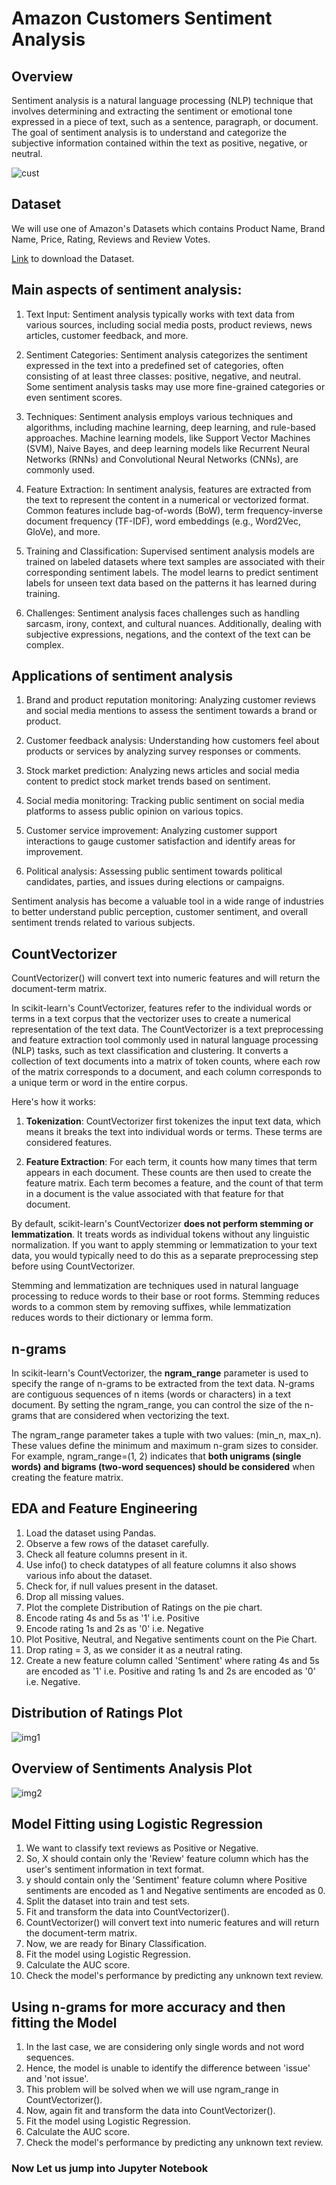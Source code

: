 # Amazon Customers Sentiment Analysis

## Overview
Sentiment analysis is a natural language processing (NLP) technique that involves determining and extracting the sentiment or emotional tone expressed in a piece of text, such as a sentence, paragraph, or document. The goal of sentiment analysis is to understand and categorize the subjective information contained within the text as positive, negative, or neutral.

![cust](Cust_Sentiments.jpg)

## Dataset

We will use one of Amazon's Datasets which contains Product Name, Brand Name, Price, Rating, Reviews and Review Votes.

[Link](https://drive.google.com/file/d/1UJFPcMP8RtxUdniDIZTkr8kKFA-NWxz1/view?usp=sharing) to download the Dataset.


## Main aspects of sentiment analysis:

1. Text Input: Sentiment analysis typically works with text data from various sources, including social media posts, product reviews, news articles, customer feedback, and more.

2. Sentiment Categories: Sentiment analysis categorizes the sentiment expressed in the text into a predefined set of categories, often consisting of at least three classes: positive, negative, and neutral. Some sentiment analysis tasks may use more fine-grained categories or even sentiment scores.

3. Techniques: Sentiment analysis employs various techniques and algorithms, including machine learning, deep learning, and rule-based approaches. Machine learning models, like Support Vector Machines (SVM), Naive Bayes, and deep learning models like Recurrent Neural Networks (RNNs) and Convolutional Neural Networks (CNNs), are commonly used.

4. Feature Extraction: In sentiment analysis, features are extracted from the text to represent the content in a numerical or vectorized format. Common features include bag-of-words (BoW), term frequency-inverse document frequency (TF-IDF), word embeddings (e.g., Word2Vec, GloVe), and more.

5. Training and Classification: Supervised sentiment analysis models are trained on labeled datasets where text samples are associated with their corresponding sentiment labels. The model learns to predict sentiment labels for unseen text data based on the patterns it has learned during training.

6. Challenges: Sentiment analysis faces challenges such as handling sarcasm, irony, context, and cultural nuances. Additionally, dealing with subjective expressions, negations, and the context of the text can be complex.

## Applications of sentiment analysis

1. Brand and product reputation monitoring: Analyzing customer reviews and social media mentions to assess the sentiment towards a brand or product.

2. Customer feedback analysis: Understanding how customers feel about products or services by analyzing survey responses or comments.

3. Stock market prediction: Analyzing news articles and social media content to predict stock market trends based on sentiment.

4. Social media monitoring: Tracking public sentiment on social media platforms to assess public opinion on various topics.

5. Customer service improvement: Analyzing customer support interactions to gauge customer satisfaction and identify areas for improvement.

6. Political analysis: Assessing public sentiment towards political candidates, parties, and issues during elections or campaigns.

Sentiment analysis has become a valuable tool in a wide range of industries to better understand public perception, customer sentiment, and overall sentiment trends related to various subjects.


## CountVectorizer

CountVectorizer() will convert text into numeric features and will return the document-term matrix. 

In scikit-learn's CountVectorizer, features refer to the individual words or terms in a text corpus that the vectorizer uses to create a numerical representation of the text data. The CountVectorizer is a text preprocessing and feature extraction tool commonly used in natural language processing (NLP) tasks, such as text classification and clustering. It converts a collection of text documents into a matrix of token counts, where each row of the matrix corresponds to a document, and each column corresponds to a unique term or word in the entire corpus.

Here's how it works:

1. **Tokenization**: CountVectorizer first tokenizes the input text data, which means it breaks the text into individual words or terms. These terms are considered features.


2. **Feature Extraction**: For each term, it counts how many times that term appears in each document. These counts are then used to create the feature matrix. Each term becomes a feature, and the count of that term in a document is the value associated with that feature for that document.

By default, scikit-learn's CountVectorizer **does not perform stemming or lemmatization**. It treats words as individual tokens without any linguistic normalization. If you want to apply stemming or lemmatization to your text data, you would typically need to do this as a separate preprocessing step before using CountVectorizer.

Stemming and lemmatization are techniques used in natural language processing to reduce words to their base or root forms. Stemming reduces words to a common stem by removing suffixes, while lemmatization reduces words to their dictionary or lemma form.

## n-grams

In scikit-learn's CountVectorizer, the **ngram_range** parameter is used to specify the range of n-grams to be extracted from the text data. N-grams are contiguous sequences of n items (words or characters) in a text document. By setting the ngram_range, you can control the size of the n-grams that are considered when vectorizing the text.

The ngram_range parameter takes a tuple with two values: (min_n, max_n). These values define the minimum and maximum n-gram sizes to consider. For example, ngram_range=(1, 2) indicates that **both unigrams (single words) and bigrams (two-word sequences) should be considered** when creating the feature matrix.

## EDA and Feature Engineering

1. Load the dataset using Pandas.
2. Observe a few rows of the dataset carefully.
3. Check all feature columns present in it.
4. Use info() to check datatypes of all feature columns it also shows various info about the dataset.
5. Check for, if null values present in the dataset. 
6. Drop all missing values.
7. Plot the complete Distribution of Ratings on the pie chart.
8. Encode rating 4s and 5s as '1' i.e. Positive
9. Encode rating 1s and 2s as '0' i.e. Negative
10. Plot Positive, Neutral, and Negative sentiments count on the Pie Chart.
11. Drop rating = 3, as we consider it as a neutral rating.
12. Create a new feature column called 'Sentiment' where rating 4s and 5s are encoded as '1' i.e. Positive and rating 1s and 2s are encoded as '0' i.e. Negative.

## Distribution of Ratings Plot

![img1](Ratings.png)

## Overview of Sentiments Analysis Plot

![img2](Sentiments.png)

## Model Fitting using Logistic Regression
1. We want to classify text reviews as Positive or Negative.
2. So, X should contain only the 'Review' feature column which has the user's sentiment information in text format.
3. y should contain only the 'Sentiment' feature column where Positive sentiments are encoded as 1 and Negative sentiments are encoded as 0.
4. Split the dataset into train and test sets.
5. Fit and transform the data into CountVectorizer().
6. CountVectorizer() will convert text into numeric features and will return the document-term matrix.
7. Now, we are ready for Binary Classification.
8. Fit the model using Logistic Regression.
9. Calculate the AUC score.
10. Check the model's performance by predicting any unknown text review.

## Using n-grams for more accuracy and then fitting the Model
1. In the last case, we are considering only single words and not word sequences.
2. Hence, the model is unable to identify the difference between 'issue' and 'not issue'.
3. This problem will be solved when we will use ngram_range in CountVectorizer().
4. Now, again fit and transform the data into CountVectorizer().
5. Fit the model using Logistic Regression.
6. Calculate the AUC score.
7. Check the model's performance by predicting any unknown text review.

### Now Let us jump into Jupyter Notebook
